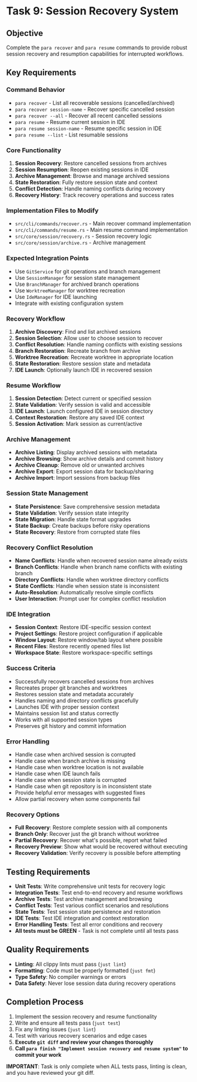 # Task 9: Session Recovery System

## Objective
Complete the `para recover` and `para resume` commands to provide robust session recovery and resumption capabilities for interrupted workflows.

## Key Requirements

### Command Behavior
- `para recover` - List all recoverable sessions (cancelled/archived)
- `para recover session-name` - Recover specific cancelled session
- `para recover --all` - Recover all recent cancelled sessions
- `para resume` - Resume current session in IDE
- `para resume session-name` - Resume specific session in IDE
- `para resume --list` - List resumable sessions

### Core Functionality
1. **Session Recovery**: Restore cancelled sessions from archives
2. **Session Resumption**: Reopen existing sessions in IDE
3. **Archive Management**: Browse and manage archived sessions
4. **State Restoration**: Fully restore session state and context
5. **Conflict Detection**: Handle naming conflicts during recovery
6. **Recovery History**: Track recovery operations and success rates

### Implementation Files to Modify
- `src/cli/commands/recover.rs` - Main recover command implementation
- `src/cli/commands/resume.rs` - Main resume command implementation
- `src/core/session/recovery.rs` - Session recovery logic
- `src/core/session/archive.rs` - Archive management

### Expected Integration Points
- Use `GitService` for git operations and branch management
- Use `SessionManager` for session state management
- Use `BranchManager` for archived branch operations
- Use `WorktreeManager` for worktree recreation
- Use `IdeManager` for IDE launching
- Integrate with existing configuration system

### Recovery Workflow
1. **Archive Discovery**: Find and list archived sessions
2. **Session Selection**: Allow user to choose session to recover
3. **Conflict Resolution**: Handle naming conflicts with existing sessions
4. **Branch Restoration**: Recreate branch from archive
5. **Worktree Recreation**: Recreate worktree in appropriate location
6. **State Restoration**: Restore session state and metadata
7. **IDE Launch**: Optionally launch IDE in recovered session

### Resume Workflow
1. **Session Detection**: Detect current or specified session
2. **State Validation**: Verify session is valid and accessible
3. **IDE Launch**: Launch configured IDE in session directory
4. **Context Restoration**: Restore any saved IDE context
5. **Session Activation**: Mark session as current/active

### Archive Management
- **Archive Listing**: Display archived sessions with metadata
- **Archive Browsing**: Show archive details and commit history
- **Archive Cleanup**: Remove old or unwanted archives
- **Archive Export**: Export session data for backup/sharing
- **Archive Import**: Import sessions from backup files

### Session State Management
- **State Persistence**: Save comprehensive session metadata
- **State Validation**: Verify session state integrity
- **State Migration**: Handle state format upgrades
- **State Backup**: Create backups before risky operations
- **State Recovery**: Restore from corrupted state files

### Recovery Conflict Resolution
- **Name Conflicts**: Handle when recovered session name already exists
- **Branch Conflicts**: Handle when branch name conflicts with existing branch
- **Directory Conflicts**: Handle when worktree directory conflicts
- **State Conflicts**: Handle when session state is inconsistent
- **Auto-Resolution**: Automatically resolve simple conflicts
- **User Interaction**: Prompt user for complex conflict resolution

### IDE Integration
- **Session Context**: Restore IDE-specific session context
- **Project Settings**: Restore project configuration if applicable
- **Window Layout**: Restore window/tab layout where possible
- **Recent Files**: Restore recently opened files list
- **Workspace State**: Restore workspace-specific settings

### Success Criteria
- Successfully recovers cancelled sessions from archives
- Recreates proper git branches and worktrees
- Restores session state and metadata accurately
- Handles naming and directory conflicts gracefully
- Launches IDE with proper session context
- Maintains session list and status correctly
- Works with all supported session types
- Preserves git history and commit information

### Error Handling
- Handle case when archived session is corrupted
- Handle case when branch archive is missing
- Handle case when worktree location is not available
- Handle case when IDE launch fails
- Handle case when session state is corrupted
- Handle case when git repository is in inconsistent state
- Provide helpful error messages with suggested fixes
- Allow partial recovery when some components fail

### Recovery Options
- **Full Recovery**: Restore complete session with all components
- **Branch Only**: Recover just the git branch without worktree
- **Partial Recovery**: Recover what's possible, report what failed
- **Recovery Preview**: Show what would be recovered without executing
- **Recovery Validation**: Verify recovery is possible before attempting

## Testing Requirements
- **Unit Tests**: Write comprehensive unit tests for recovery logic
- **Integration Tests**: Test end-to-end recovery and resume workflows
- **Archive Tests**: Test archive management and browsing
- **Conflict Tests**: Test various conflict scenarios and resolutions
- **State Tests**: Test session state persistence and restoration
- **IDE Tests**: Test IDE integration and context restoration
- **Error Handling Tests**: Test all error conditions and recovery
- **All tests must be GREEN** - Task is not complete until all tests pass

## Quality Requirements
- **Linting**: All clippy lints must pass (`just lint`)
- **Formatting**: Code must be properly formatted (`just fmt`)
- **Type Safety**: No compiler warnings or errors
- **Data Safety**: Never lose session data during recovery operations

## Completion Process
1. Implement the session recovery and resume functionality
2. Write and ensure all tests pass (`just test`)
3. Fix any linting issues (`just lint`)
4. Test with various recovery scenarios and edge cases
5. **Execute `git diff` and review your changes thoroughly**
6. **Call `para finish "Implement session recovery and resume system"` to commit your work**

**IMPORTANT**: Task is only complete when ALL tests pass, linting is clean, and you have reviewed your git diff.